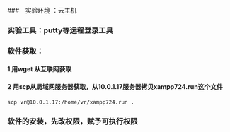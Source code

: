 ###　实验环境 ：云主机
### 实验工具：putty等远程登录工具
### 软件获取：
#### 1 用wget 从互联网获取
#### 2 用scp从局域网服务器获取，从10.0.1.17服务器拷贝xampp724.run这个文件
    scp vr@10.0.1.17:/home/vr/xampp724.run .   

### 软件的安装，先改权限，赋予可执行权限
